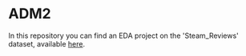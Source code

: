 # ADM2

In this repository you can find an EDA project on the 'Steam_Reviews' dataset, available [here](https://www.kaggle.com/datasets/najzeko/steam-reviews-2021).
